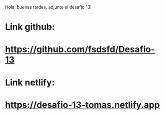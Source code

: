 Hola, buenas tardes, adjunto el desafio 13!
# Link github:
# https://github.com/fsdsfd/Desafio-13
# Link netlify:
# https://desafio-13-tomas.netlify.app